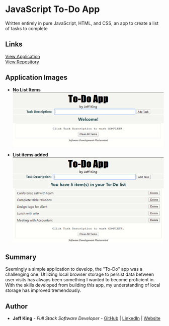 # JavaScript To-Do App

Written entirely in pure JavaScript, HTML, and CSS, an app to create a list of tasks to complete

## Links

[View Application](https://jazfunk.github.io/jk-to-do-app/)  
[View Repository](https://github.com/jazfunk/jk-to-do-app.git)

## Application Images

- **No List Items**<br>
  <img src="images/todoApp_SS_NoItems.png"><br>

- **List items added**<br>
  <img src="images/todoApp_SS_WithItems.png"><br>

## Summary

Seemingly a simple application to develop, the "To-Do" app was a challenging one. Utilizing local browser storage to persist data between user visits has always been something I wanted to become proficient in. With the skills developed from building this app, my understanding of local storage has improved tremendously.

## Author

- **Jeff King** - _Full Stack Software Developer_ - [GitHub](https://github.com/jazfunk) | [LinkedIn](https://www.linkedin.com/in/jeffking222/) | [Website](https://jeff-king.net)
